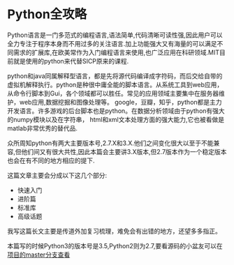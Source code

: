 # Python全攻略

Python语言是一门多范式的编程语言,语法简单,代码清晰可读性强,因此用户可以全力专注于程序本身而不用过多的关注语言.加上功能强大又有海量的可以满足不同需求的扩展库,在欧美常作为入门编程语言来使用,也广泛应用在科研领域.MIT目前就是使用的python来代替SICP原来的课程.

python和java同属解释型语言，都是先将源代码编译成字符码，而后交给自带的虚拟机解释执行。python是种很中庸全能的脚本语言。从系统工具到web应用，从命令行脚本到Gui，各个领域都可以胜任。常见的应用领域主要集中在服务器维护，web应用,数据挖掘和图像处理等。
google，豆瓣，知乎，python都是主力开发语言。许多游戏的后台脚本也是python。在数据分析领域由于python有强大的numpy模块以及在字符串，
html和xml文本处理方面的强大能力,它也被看做是matlab非常优秀的替代品.

众所周知python有两大主要版本号,2.7.X和3.X.他们之间变化很大以至于不能兼容,但他们间又有很大共性,因此本篇会主要讲3.X版本,但2.7版本作为一个稳定版本也会在有不同的地方相应的提下.

这篇文章主要会分成以下这几个部分:

+ 快速入门
+ 进阶篇
+ 标准库
+ 高级话题


我写这篇长文主要是传道外加复习梳理，难免会有出错的地方，还望多多指正。

本篇写的时候Python3的版本号是3.5,Python2则为2.7,要看源码的小盆友可以在[项目的master分支查看](https://github.com/hsz1273327/Python_Total_Tutorial)
